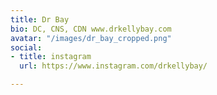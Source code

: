 ```yaml
---
title: Dr Bay
bio: DC, CNS, CDN www.drkellybay.com
avatar: "/images/dr_bay_cropped.png"
social:
- title: instagram
  url: https://www.instagram.com/drkellybay/

---
```

